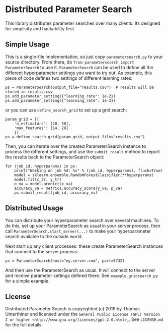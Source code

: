 Distributed Parameter Search
============================

This library distributes parameter searches over many clients.
Its designed for simplicity and hackability first.

Simple Usage
------------

This is a single-file implementation, so just copy ```parametersearch.py``` to your source directory.
From there, do `from parametersearch import ParameterSearch` to use it.
`ParameterSearch` can be used to define all the different hyperparameter settings you want to try out.
As example, this piece of code defines two settings of different learning rates:

    ps = ParameterSearch(output_file="results.csv")  # results will be stored in results.csv
    ps.add_parameter_setting({"learning_rate": 1e-2})
    ps.add_parameter_setting({"learning_rate": 1e-3})

or you can use ```define_search_grid``` to set up a grid search:

    param_grid = [{
        'n_estimators': [20, 50],
        'max_features': [14, 28]
        }]
    ps = define_search_grid(param_grid, output_file="results.csv")


Then, you can iterate over the created ParameterSearch instance to process the different settings, and
use the ```submit_result``` method to report the results back to the ParameterSearch object:

    for (job_id, hyperparams) in ps:
        print("Working on job %d: %s" % (job_id, hyperparams), flush=True)
        model = sklearn.ensemble.RandomForestClassifier(**hyperparams)
        model.fit(x_tr, y_tr)
        p_va = model.predict(x_va)
        accuracy_va = metrics.accuracy_score(y_va, p_va)
        ps.submit_result(job_id, accuracy_va)


Distributed Usage
-----------------
You can distribute your hyperparameter search over several machines. To do this, set up your ParameterSearch
as usual in your server process, then call ```ParameterSearch.start_server(...)``` to make your
hyperparameter search available to the outside world.

Next start up any client processes: these create ParameterSearch instances that connect to the server process:

    ps = ParameterSearch(host="my.server.com", port=5732)

And then use the ParameterSearch as usual. It will connect to the server and receive parameter settings defined
there. See ```example_gridsearch.py``` for a simple example.


License
-------
Distributed Parameter Search is copyrighted (c) 2019 by Thomas Unterthiner and licensed under the
`General Public License (GPL) Version 2 or higher <http://www.gnu.org/licenses/gpl-2.0.html>`_.
See ``LICENSE.md`` for the full details.
